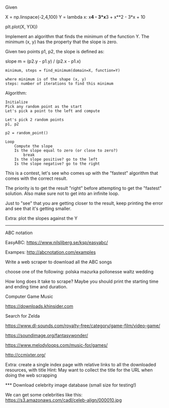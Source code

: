 Given

X = np.linspace(-2,4,100)
Y = lambda x: x**4 - 3*x**3 + x**2 - 3*x + 10

plt.plot(X, Y(X))

Implement an algorithm that finds the minimum of the function Y.
The minimum (x, y) has the property that the slope is zero.

Given two points p1, p2, the slope is defined as:

slope m = (p2.y - p1.y) / (p2.x - p1.x)

    minimum, steps = find_minimum(domain=X, function=Y)

    where minimum is of the shape (x, y)
    steps: number of iterations to find this minimum

Algorithm:

    Initialize
    Pick any random point as the start
    Let's pick a point to the left and compute

    Let's pick 2 random points
    p1, p2

    p2 = random_point()

    Loop
        Compute the slope
        Is the slope equal to zero (or close to zero?)
            break
        Is the slope positive? go to the left
        Is the slope negative? go to the right


This is a contest, let's see who comes up with the "fastest" algorithm that comes with the correct result.

The priority is to get the result "right" before attempting to get the "fastest" solution. Also make sure not to get into an infinite loop.


Just to "see" that you are getting closer to the result,
keep printing the error and see that it's getting smaller.

Extra: plot the slopes against the Y

----

ABC notation

EasyABC: https://www.nilsliberg.se/ksp/easyabc/

Exampes: http://abcnotation.com/examples

Write a web scraper to download all the ABC songs

choose one of the following:
    polska
    mazurka
    pollonesse
    waltz
    wedding

How long does it take to scrape?
Maybe you should print the starting time and ending time and duration.

Computer Game Music

https://downloads.khinsider.com

Search for Zelda

https://www.dl-sounds.com/royalty-free/category/game-film/video-game/

https://soundimage.org/fantasywonder/

https://www.melodyloops.com/music-for/games/

http://ccmixter.org/


Extra: create a single index page with relative links to all the downloaded resources, with title
Hint: May want to collect the title for the URL when doing the web scrapping

*** Download celebrity image database (small size for testing!)



We can get some celebrities like this:
https://s3.amazonaws.com/cadl/celeb-align/000010.jpg

